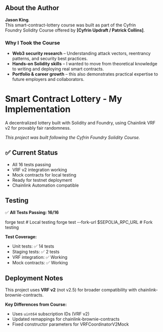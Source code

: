## About the Author

**Jason King**.  
This smart-contract-lottery course was built as part of the Cyfrin Foundry Solidity Course offered by **[Cyfrin Updraft / Patrick Collins]**.

### Why I Took the Course
- **Web3 security research** – Understanding attack vectors, reentrancy patterns, and security best practices.
- **Hands-on Solidity skills** – I wanted to move from theoretical knowledge to writing and deploying real smart contracts.    
- **Portfolio & career growth** – this also demonstrates practical expertise to future employers and collaborators.

# Smart Contract Lottery - My Implementation

A decentralized lottery built with Solidity and Foundry, using Chainlink VRF v2 for provably fair randomness.

*This project was built following the Cyfrin Foundry Solidity Course.*

## ✅ Current Status
- All 16 tests passing
- VRF v2 integration working  
- Mock contracts for local testing
- Ready for testnet deployment
- Chainlink Automation compatible

## Testing

✅ **All Tests Passing: 16/16**

forge test # Local testing
forge test --fork-url $SEPOLIA_RPC_URL # Fork testing


**Test Coverage:**
- Unit tests: ✅ 14 tests
- Staging tests: ✅ 2 tests
- VRF integration: ✅ Working
- Mock contracts: ✅ Working

## Deployment Notes

This project uses **VRF v2** (not v2.5) for broader compatibility with chainlink-brownie-contracts.

**Key Differences from Course:**
- Uses `uint64` subscription IDs (VRF v2)
- Updated remappings for chainlink-brownie-contracts
- Fixed constructor parameters for VRFCoordinatorV2Mock




